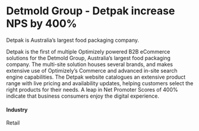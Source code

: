 # Detmold Group - Detpak increase NPS by 400%

Detpak is Australia’s largest food packaging company.

Detpak is the first of multiple Optimizely powered B2B eCommerce solutions for
the Detmold Group, Australia’s largest food packaging company. The multi-site
solution houses several brands, and makes extensive use of Optimizely’s Commerce
and advanced in-site search engine capabilities. The Detpak website catalogues
an extensive product range with live pricing and availability updates, helping
customers select the right products for their needs. A leap in Net Promoter
Scores of 400% indicate that business consumers enjoy the digital experience.

#### Industry

Retail
